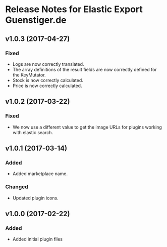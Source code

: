 # Release Notes for Elastic Export Guenstiger.de

## v1.0.3 (2017-04-27)

### Fixed
- Logs are now correctly translated.
- The array definitions of the result fields are now correctly defined for the KeyMutator.
- Stock is now correctly calculated.
- Price is now correctly calculated.

## v1.0.2 (2017-03-22)

### Fixed
- We now use a different value to get the image URLs for plugins working with elastic search.

## v1.0.1 (2017-03-14)

### Added
- Added marketplace name.

### Changed
- Updated plugin icons.

## v1.0.0 (2017-02-22)
 
### Added
- Added initial plugin files